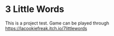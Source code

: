# 3 Little Words
This is a project test. Game can be played through https://lacookiefreak.itch.io/7littlewords
